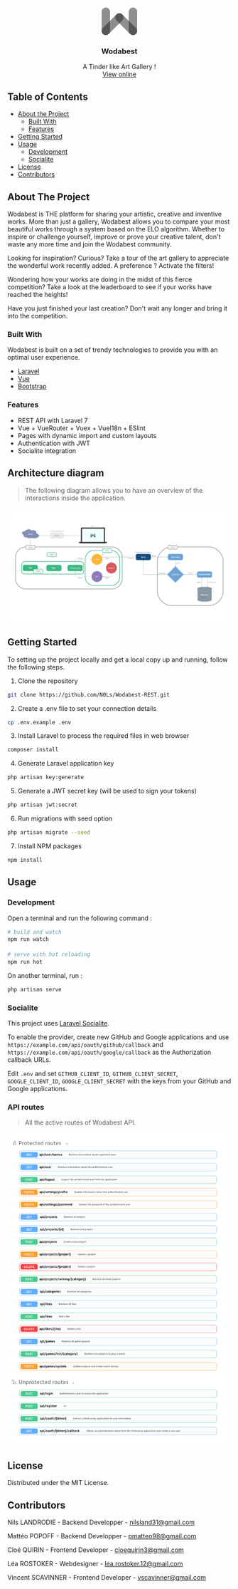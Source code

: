 <br />
<p align="center">
  <a href="https://github.com/N0Ls/Wodabest-REST">
    <img src="public/img/logo/wodabest.png" alt="Logo" width="80">
  </a>

  <h3 align="center">Wodabest</h3>

  <p align="center">
    A Tinder like Art Gallery !
    <br />
    <a href="https://wodabest.herokuapp.com">View online</a>
  </p>
</p>

<!-- TABLE OF CONTENTS -->
## Table of Contents

* [About the Project](#about-the-project)
  * [Built With](#built-with)
  * [Features](#features)
* [Getting Started](#getting-started)
* [Usage](#usage)
    * [Development](#development)
    * [Socialite](#socialite)
* [License](#license)
* [Contributors](#contributors)

<!-- ABOUT THE PROJECT -->
## About The Project

Wodabest is THE platform for sharing your artistic, creative and inventive works. More than just a gallery, Wodabest allows you to compare your most beautiful works through a system based on the ELO algorithm. Whether to inspire or challenge yourself, improve or prove your creative talent, don't waste any more time and join the Wodabest community.

Looking for inspiration? Curious? Take a tour of the art gallery to appreciate the wonderful work recently added. A preference ? Activate the filters!

Wondering how your works are doing in the midst of this fierce competition? Take a look at the leaderboard to see if your works have reached the heights!

Have you just finished your last creation? Don't wait any longer and bring it into the competition.

### Built With

Wodabest is built on a set of trendy technologies to provide you with an optimal user experience.
* [Laravel](https://laravel.com)
* [Vue](https://vuejs.org/)
* [Bootstrap](https://getbootstrap.com)

### Features

- REST API with Laravel 7 
- Vue + VueRouter + Vuex + VueI18n + ESlint
- Pages with dynamic import and custom layouts
- Authentication with JWT
- Socialite integration

## Architecture diagram

> The following diagram allows you to have an overview of the interactions inside the application.

<p align="center">
<img src="doc/diagram/app-diagram-git.png">
</p>

## Getting Started

To setting up the project locally and get a local copy up and running, follow the following steps.

1. Clone the repository
```sh
git clone https://github.com/N0Ls/Wodabest-REST.git
```
2. Create a .env file to set your connection details
```sh
cp .env.example .env
```
3. Install Laravel to process the required files in web browser
```sh
composer install
```
4. Generate Laravel application key
```sh
php artisan key:generate
```
5. Generate a JWT secret key (will be used to sign your tokens)
```sh
php artisan jwt:secret
```
6. Run migrations with seed option
```sh
php artisan migrate --seed
```
7. Install NPM packages
```sh
npm install
```

## Usage

### Development


Open a terminal and run the following command :
```bash
# build and watch
npm run watch

# serve with hot reloading
npm run hot
```

On another terminal, run :
```bash
php artisan serve
```

### Socialite

This project uses [Laravel Socialite](https://laravel.com/docs/5.8/socialite).

To enable the provider, create new GitHub and Google applications and use `https://example.com/api/oauth/github/callback` and `https://example.com/api/oauth/google/callback` as the Authorization callback URLs.

Edit `.env` and set `GITHUB_CLIENT_ID`, `GITHUB_CLIENT_SECRET`, `GOOGLE_CLIENT_ID`, `GOOGLE_CLIENT_SECRET` with the keys from your GitHub and Google applications.

### API routes

> All the active routes of Wodabest API.

<p align="center">
<img src="doc/api-routes/api-routes-en.png">
</p>

## License

Distributed under the MIT License.

## Contributors

Nils LANDRODIE - Backend Developper - nilsland31@gmail.com

Mattéo POPOFF - Backend Developper - pmatteo98@gmail.com

Cloé QUIRIN - Frontend Developer - cloequirin3@gmail.com

Léa ROSTOKER - Webdesigner - lea.rostoker.12@gmail.com

Vincent SCAVINNER - Frontend Developer - vscavinner@gmail.com